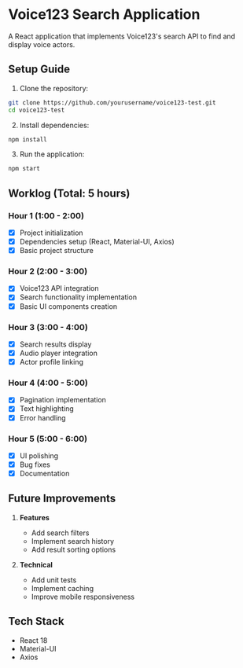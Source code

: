 # Voice123 Search Application

A React application that implements Voice123's search API to find and display voice actors.

## Setup Guide

1. Clone the repository:

```bash
git clone https://github.com/yourusername/voice123-test.git
cd voice123-test
```

2. Install dependencies:

```bash
npm install
```

3. Run the application:

```bash
npm start
```

## Worklog (Total: 5 hours)

### Hour 1 (1:00 - 2:00)
- [x] Project initialization
- [x] Dependencies setup (React, Material-UI, Axios)
- [x] Basic project structure

### Hour 2 (2:00 - 3:00)
- [x] Voice123 API integration
- [x] Search functionality implementation
- [x] Basic UI components creation

### Hour 3 (3:00 - 4:00)
- [x] Search results display
- [x] Audio player integration
- [x] Actor profile linking

### Hour 4 (4:00 - 5:00)
- [x] Pagination implementation
- [x] Text highlighting
- [x] Error handling

### Hour 5 (5:00 - 6:00)
- [x] UI polishing
- [x] Bug fixes
- [x] Documentation

## Future Improvements

1. **Features**
   - Add search filters
   - Implement search history
   - Add result sorting options

2. **Technical**
   - Add unit tests
   - Implement caching
   - Improve mobile responsiveness

## Tech Stack
- React 18
- Material-UI
- Axios
